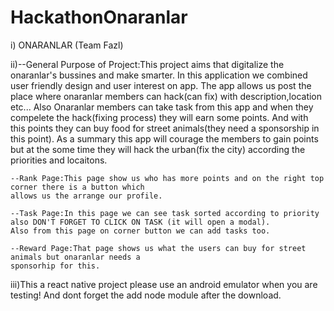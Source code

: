 # HackathonOnaranlar

i)  ONARANLAR (Team Fazl)

ii)--General Purpose of Project:This project aims that digitalize the onaranlar's bussines and make
    smarter. In this application we combined user friendly design and user interest on app.
    The app allows us post the place where onaranlar members can hack(can fix) with description,location
    etc... Also Onaranlar members can take task from this app and when they compelete the hack(fixing
    process) they will earn some points. And with this points they can buy food for street animals(they
    need a sponsorship in this point). As a summary this app will courage the members to gain points but
    at the some time they will hack the urban(fix the city) according the priorities and locaitons.


    --Rank Page:This page show us who has more points and on the right top corner there is a button which
    allows us the arrange our profile.

    --Task Page:In this page we can see task sorted according to priority also DON'T FORGET TO CLICK ON TASK (it will open a modal).
    Also from this page on corner button we can add tasks too.

    --Reward Page:That page shows us what the users can buy for street animals but onaranlar needs a
    sponsorhip for this.
    
    
iii)This a react native project please use an android emulator when you are testing! And dont forget the add node module after the download.
